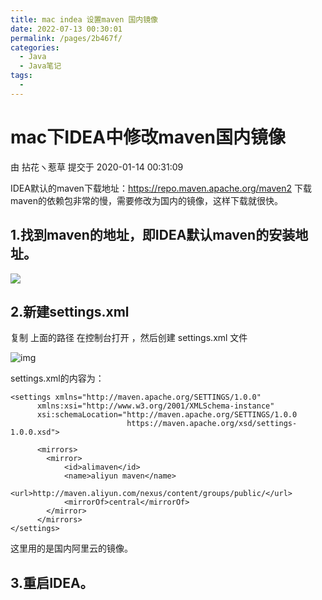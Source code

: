 ```yaml
---
title: mac indea 设置maven 国内镜像
date: 2022-07-13 00:30:01
permalink: /pages/2b467f/
categories:
  - Java
  - Java笔记
tags:
  - 
---
```

# mac下IDEA中修改maven国内镜像



由 拈花ヽ惹草 提交于 2020-01-14 00:31:09

IDEA默认的maven下载地址：https://repo.maven.apache.org/maven2 下载maven的依赖包非常的慢，需要修改为国内的镜像，这样下载就很快。

## 1.找到maven的地址，即IDEA默认maven的安装地址。

 

![](http://img.alicbin.com/img/202207130032370.png)

 

## 2.新建settings.xml

复制 上面的路径 在控制台打开 ，然后创建 settings.xml 文件

![img](https://img2018.cnblogs.com/i-beta/1740123/202001/1740123-20200113235057825-1905471044.png)

 

settings.xml的内容为：

```
<settings xmlns="http://maven.apache.org/SETTINGS/1.0.0"
      xmlns:xsi="http://www.w3.org/2001/XMLSchema-instance"
      xsi:schemaLocation="http://maven.apache.org/SETTINGS/1.0.0
                          https://maven.apache.org/xsd/settings-1.0.0.xsd">

      <mirrors>
        <mirror>
            <id>alimaven</id>
            <name>aliyun maven</name>
            <url>http://maven.aliyun.com/nexus/content/groups/public/</url>
            <mirrorOf>central</mirrorOf>
        </mirror>
      </mirrors>
</settings>
```

这里用的是国内阿里云的镜像。

## 3.重启IDEA。